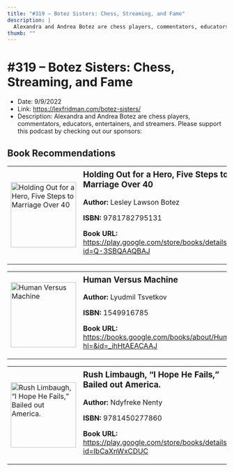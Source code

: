 ```yaml
---
title: "#319 – Botez Sisters: Chess, Streaming, and Fame"
description: |
  Alexandra and Andrea Botez are chess players, commentators, educators, entertainers, and streamers. Please support this podcast by checking out our sponsors:"
thumb: ""
---
```


# #319 – Botez Sisters: Chess, Streaming, and Fame

  - Date: 9/9/2022
  - Link: https://lexfridman.com/botez-sisters/
  - Description: Alexandra and Andrea Botez are chess players, commentators, educators, entertainers, and streamers. Please support this podcast by checking out our sponsors:

## Book Recommendations

<table style="border: none;"><tr style="border: none;"><td style="border: none;"><img src="http://books.google.com/books/content?id=Q-3SBQAAQBAJ&printsec=frontcover&img=1&zoom=1&edge=curl&source=gbs_api" alt="Holding Out for a Hero, Five Steps to Marriage Over 40" width="150" style="vertical-align: top;"></td><td style="border: none; vertical-align: top;"><h3 style='margin-top: 5'>Holding Out for a Hero, Five Steps to Marriage Over 40</h3><p><strong>Author:</strong> Lesley Lawson Botez</p><p><strong>ISBN:</strong> 9781782795131</p><p><strong>Book URL:</strong> <a href="https://play.google.com/store/books/details?id=Q-3SBQAAQBAJ">https://play.google.com/store/books/details?id=Q-3SBQAAQBAJ</a></p></td></tr></table>
<table style="border: none;"><tr style="border: none;"><td style="border: none;"><img src="http://books.google.com/books/content?id=_ihHtAEACAAJ&printsec=frontcover&img=1&zoom=1&source=gbs_api" alt="Human Versus Machine" width="150" style="vertical-align: top;"></td><td style="border: none; vertical-align: top;"><h3 style='margin-top: 5'>Human Versus Machine</h3><p><strong>Author:</strong> Lyudmil Tsvetkov</p><p><strong>ISBN:</strong> 1549916785</p><p><strong>Book URL:</strong> <a href="https://books.google.com/books/about/Human_Versus_Machine.html?hl=&id=_ihHtAEACAAJ">https://books.google.com/books/about/Human_Versus_Machine.html?hl=&id=_ihHtAEACAAJ</a></p></td></tr></table>
<table style="border: none;"><tr style="border: none;"><td style="border: none;"><img src="http://books.google.com/books/content?id=IbCaXnWxCDUC&printsec=frontcover&img=1&zoom=1&edge=curl&source=gbs_api" alt="Rush Limbaugh, “I Hope He Fails,” Bailed out America." width="150" style="vertical-align: top;"></td><td style="border: none; vertical-align: top;"><h3 style='margin-top: 5'>Rush Limbaugh, “I Hope He Fails,” Bailed out America.</h3><p><strong>Author:</strong> Ndyfreke Nenty</p><p><strong>ISBN:</strong> 9781450277860</p><p><strong>Book URL:</strong> <a href="https://play.google.com/store/books/details?id=IbCaXnWxCDUC">https://play.google.com/store/books/details?id=IbCaXnWxCDUC</a></p></td></tr></table>
